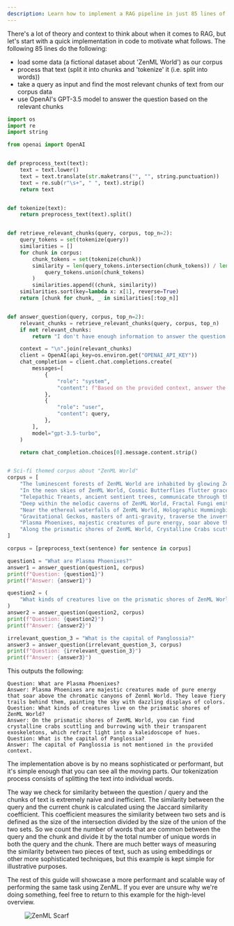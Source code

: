 ```yaml
---
description: Learn how to implement a RAG pipeline in just 85 lines of code.
---
```


There's a lot of theory and context to think about when it comes to RAG, but
let's start with a quick implementation in code to motivate what follows. The
following 85 lines do the following:

- load some data (a fictional dataset about 'ZenML World') as our corpus
- process that text (split it into chunks and 'tokenize' it (i.e. split into
  words))
- take a query as input and find the most relevant chunks of text from our
  corpus data
- use OpenAI's GPT-3.5 model to answer the question based on the relevant
    chunks

```python
import os
import re
import string

from openai import OpenAI


def preprocess_text(text):
    text = text.lower()
    text = text.translate(str.maketrans("", "", string.punctuation))
    text = re.sub(r"\s+", " ", text).strip()
    return text


def tokenize(text):
    return preprocess_text(text).split()


def retrieve_relevant_chunks(query, corpus, top_n=2):
    query_tokens = set(tokenize(query))
    similarities = []
    for chunk in corpus:
        chunk_tokens = set(tokenize(chunk))
        similarity = len(query_tokens.intersection(chunk_tokens)) / len(
            query_tokens.union(chunk_tokens)
        )
        similarities.append((chunk, similarity))
    similarities.sort(key=lambda x: x[1], reverse=True)
    return [chunk for chunk, _ in similarities[:top_n]]


def answer_question(query, corpus, top_n=2):
    relevant_chunks = retrieve_relevant_chunks(query, corpus, top_n)
    if not relevant_chunks:
        return "I don't have enough information to answer the question."

    context = "\n".join(relevant_chunks)
    client = OpenAI(api_key=os.environ.get("OPENAI_API_KEY"))
    chat_completion = client.chat.completions.create(
        messages=[
            {
                "role": "system",
                "content": f"Based on the provided context, answer the following question: {query}\n\nContext:\n{context}",
            },
            {
                "role": "user",
                "content": query,
            },
        ],
        model="gpt-3.5-turbo",
    )

    return chat_completion.choices[0].message.content.strip()


# Sci-fi themed corpus about "ZenML World"
corpus = [
    "The luminescent forests of ZenML World are inhabited by glowing Zenbots that emit a soft, pulsating light as they roam the enchanted landscape.",
    "In the neon skies of ZenML World, Cosmic Butterflies flutter gracefully, their iridescent wings leaving trails of stardust in their wake.",
    "Telepathic Treants, ancient sentient trees, communicate through the quantum neural network that spans the entire surface of ZenML World, sharing wisdom and knowledge.",
    "Deep within the melodic caverns of ZenML World, Fractal Fungi emit pulsating tones that resonate through the crystalline structures, creating a symphony of otherworldly sounds.",
    "Near the ethereal waterfalls of ZenML World, Holographic Hummingbirds hover effortlessly, their translucent wings refracting the prismatic light into mesmerizing patterns.",
    "Gravitational Geckos, masters of anti-gravity, traverse the inverted cliffs of ZenML World, defying the laws of physics with their extraordinary abilities.",
    "Plasma Phoenixes, majestic creatures of pure energy, soar above the chromatic canyons of ZenML World, their fiery trails painting the sky in a dazzling display of colors.",
    "Along the prismatic shores of ZenML World, Crystalline Crabs scuttle and burrow, their transparent exoskeletons refracting the light into a kaleidoscope of hues.",
]

corpus = [preprocess_text(sentence) for sentence in corpus]

question1 = "What are Plasma Phoenixes?"
answer1 = answer_question(question1, corpus)
print(f"Question: {question1}")
print(f"Answer: {answer1}")

question2 = (
    "What kinds of creatures live on the prismatic shores of ZenML World?"
)
answer2 = answer_question(question2, corpus)
print(f"Question: {question2}")
print(f"Answer: {answer2}")

irrelevant_question_3 = "What is the capital of Panglossia?"
answer3 = answer_question(irrelevant_question_3, corpus)
print(f"Question: {irrelevant_question_3}")
print(f"Answer: {answer3}")
```

This outputs the following:

```shell
Question: What are Plasma Phoenixes?
Answer: Plasma Phoenixes are majestic creatures made of pure energy that soar above the chromatic canyons of Zenml World. They leave fiery trails behind them, painting the sky with dazzling displays of colors.
Question: What kinds of creatures live on the prismatic shores of ZenML World?
Answer: On the prismatic shores of ZenML World, you can find crystalline crabs scuttling and burrowing with their transparent exoskeletons, which refract light into a kaleidoscope of hues.
Question: What is the capital of Panglossia?
Answer: The capital of Panglossia is not mentioned in the provided context.
```

The implementation above is by no means sophisticated or performant, but it's
simple enough that you can see all the moving parts. Our tokenization process
consists of splitting the text into individual words. 

The way we check for similarity between the question / query and the chunks of
text is extremely naive and inefficient. The similarity between the query and
the current chunk is calculated using the Jaccard similarity coefficient. This
coefficient measures the similarity between two sets and is defined as the size
of the intersection divided by the size of the union of the two sets. So we
count the number of words that are common between the query and the chunk and
divide it by the total number of unique words in both the query and the chunk.
There are much better ways of measuring the similarity between two pieces of
text, such as using embeddings or other more sophisticated techniques, but this
example is kept simple for illustrative purposes.

The rest of this guide will showcase a more performant and scalable way of
performing the same task using ZenML. If you ever are unsure why we're doing
something, feel free to return to this example for the high-level overview.

<!-- For scarf -->
<figure><img alt="ZenML Scarf" referrerpolicy="no-referrer-when-downgrade" src="https://static.scarf.sh/a.png?x-pxid=f0b4f458-0a54-4fcd-aa95-d5ee424815bc" /></figure>


